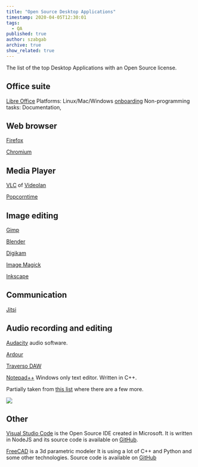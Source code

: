 ```yaml
---
title: "Open Source Desktop Applications"
timestamp: 2020-04-05T12:30:01
tags:
  - QA
published: true
author: szabgab
archive: true
show_related: true
---
```



The list of the top Desktop Applications with an Open Source license.




## Office suite

[Libre Office](https://www.libreoffice.org/)
Platforms: Linux/Mac/Windows
[onboarding](https://www.libreoffice.org/community/get-involved/)
Non-programming tasks: Documentation, 


## Web browser

[Firefox](https://www.mozilla.org/en-US/firefox/new/)

[Chromium](https://www.chromium.org/)

## Media Player

[VLC](https://www.videolan.org/vlc/index.html) of [Videolan](https://www.videolan.org/)

[Popcorntime](https://popcorntime.app/)

## Image editing

[Gimp](https://gimp.org/)

[Blender](https://www.blender.org/)

[Digikam](https://www.digikam.org/)

[Image Magick](https://imagemagick.org/)

[Inkscape](https://inkscape.org/)

## Communication

[Jitsi](https://jitsi.org/)

## Audio recording and editing

[Audacity](https://www.audacityteam.org/) audio software.

[Ardour](https://ardour.org/)

[Traverso DAW](https://traverso-daw.en.softonic.com/)

[Notepad++](https://notepad-plus-plus.org/downloads/) Windows only text editor. Written in C++.


Partially taken from [this list](https://digital.com/blog/open-source-business/) where there are a few more.

![](/img/open-source-desktop-applications.png)


## Other

[Visual Studio Code](https://code.visualstudio.com/) is the Open Source IDE created in Microsoft. It is written in NodeJS and its source code is available on
[GitHub](https://github.com/Microsoft/vscode/).

[FreeCAD](https://www.freecadweb.org/) is a 3d parametric modeler It is using a lot of C++ and Python and some other technologies. Source code is available on [GitHub](https://github.com/FreeCAD/FreeCAD)

